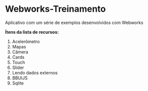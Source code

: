 Webworks-Treinamento
====================

Aplicativo com um série de exemplos desenvolvidos com Webworks

<strong>Ítens da lista de recursos:</strong>
 
 1. Acelerômetro
 2. Mapas
 3. Câmera
 4. Cards
 5. Touch
 6. Slider
 7. Lendo dados externos
 8. BBUIJS
 9. Sqlite
